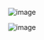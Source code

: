 ![image](https://user-images.githubusercontent.com/113089517/217841765-187857e0-e2f6-4cd3-bdb5-1eefe117da56.png)

![image](https://user-images.githubusercontent.com/113089517/217841791-6670da8b-57dc-4a24-a828-4ce67429ca89.png)
